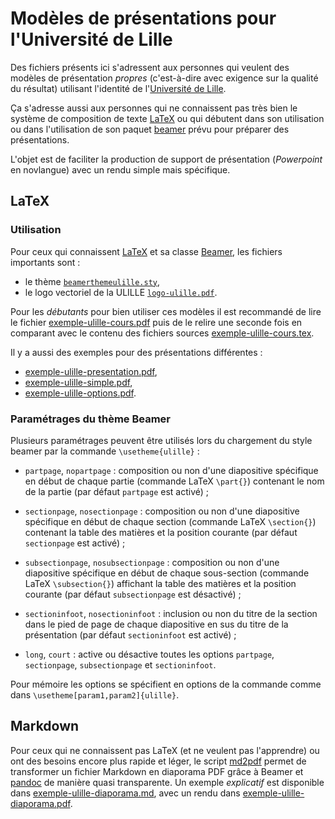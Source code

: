 # Modèles de présentations pour l'Université de Lille

Des fichiers présents ici s'adressent aux personnes qui veulent des modèles de
présentation *propres* (c'est-à-dire avec exigence sur la qualité du résultat)
utilisant l'identité de l'[Université de Lille](http://www.univ-lille.fr).

Ça s'adresse aussi aux personnes qui ne connaissent pas très bien le système
de composition de texte [LaTeX](https://www.latex-project.org) ou qui débutent
dans son utilisation ou dans l'utilisation de son paquet
[beamer](https://github.com/josephwright/beamer) prévu pour préparer des
présentations.

L'objet est de faciliter la production de support de présentation
(*Powerpoint* en novlangue) avec un rendu simple mais spécifique.

## LaTeX

### Utilisation

Pour ceux qui connaissent [LaTeX](http://www.latex-project.org) et sa
classe [Beamer](https://github.com/josephwright/beamer), les fichiers
importants sont :

- le thème [`beamerthemeulille.sty`](etc/beamerthemeulille.sty),
- le logo vectoriel de la ULILLE [`logo-ulille.pdf`](img/logo-ulille.pdf).

Pour les *débutants* pour bien utiliser ces modèles il est recommandé
de lire le fichier [exemple-ulille-cours.pdf](exemple-ulille-cours.pdf) puis
de le relire une seconde fois en comparant avec le contenu des
fichiers sources [exemple-ulille-cours.tex](exemple-ulille-cours.tex).

Il y a aussi des exemples pour des présentations différentes :

- [exemple-ulille-presentation.pdf](exemple-ulille-presentation.pdf),
- [exemple-ulille-simple.pdf](exemple-ulille-exemple.pdf),
- [exemple-ulille-options.pdf](exemple-ulille-options.pdf).

### Paramétrages du thème Beamer

Plusieurs paramétrages peuvent être utilisés lors du chargement du
style beamer par la commande `\usetheme{ulille}` :

- `partpage`, `nopartpage` : composition ou non d'une diapositive
  spécifique en début de chaque partie (commande LaTeX `\part{}`)
  contenant le nom de la partie (par défaut `partpage` est activé) ;

- `sectionpage`, `nosectionpage` : composition ou non d'une
  diapositive spécifique en début de chaque section (commande LaTeX
  `\section{}`) contenant la table des matières et la position
  courante (par défaut `sectionpage` est activé) ;

- `subsectionpage`, `nosubsectionpage` : composition ou non d'une
  diapositive spécifique en début de chaque sous-section (commande
  LaTeX `\subsection{}`) affichant la table des matières et la
  position courante (par défaut `subsectionpage` est désactivé) ;

- `sectioninfoot`, `nosectioninfoot` : inclusion ou non du titre de la
  section dans le pied de page de chaque diapositive en sus du titre
  de la présentation (par défaut `sectioninfoot` est activé) ;

- `long`, `court` : active ou désactive toutes les options `partpage`,
  `sectionpage`, `subsectionpage` et `sectioninfoot`.
 
Pour mémoire les options se spécifient en options de la commande comme
dans `\usetheme[param1,param2]{ulille}`.

 
## Markdown

Pour ceux qui ne connaissent pas LaTeX (et ne veulent pas l'apprendre)
ou ont des besoins encore plus rapide et léger, le script
[md2pdf](bin/md2pdf) permet de transformer un fichier Markdown
en diaporama PDF grâce à Beamer et [pandoc](https://pandoc.org) de
manière quasi transparente. Un exemple *explicatif* est disponible
dans [exemple-ulille-diaporama.md](exemple-ulille-diaporama.md), avec un
rendu dans [exemple-ulille-diaporama.pdf](exemple-ulille-diaporama.pdf).
